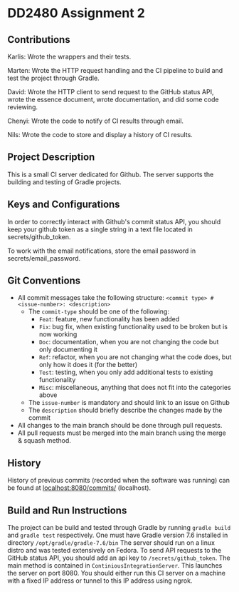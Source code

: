 # DD2480 Assignment 2
## Contributions
Karlis: Wrote the wrappers and their tests.

Marten: Wrote the HTTP request handling and the CI pipeline to build and test the project through Gradle. 

David: Wrote the HTTP client to send request to the GitHub status API, wrote the essence document, wrote documentation, and did some code reviewing.

Chenyi: Wrote the code to notify of CI results through email.

Nils: Wrote the code to store and display a history of CI results.


## Project Description
This is a small CI server dedicated for Github. The server supports the building and testing of Gradle projects.

## Keys and Configurations
In order to correctly interact with Github's commit status API, you should keep your github token as a single string in a text file located in secrets/github_token.

To work with the email notifications, store the email password in secrets/email_password.



## Git Conventions
- All commit messages take the following structure:
`<commit type> #<issue-number>: <description>`
  - The `commit-type` should be one of the following:
    - `Feat`: feature, new functionality has been added
    - `Fix`: bug fix, when existing functionality used to be broken but is now working
    - `Doc`: documentation, when you are not changing the code but only documenting it
    - `Ref`: refactor, when you are not changing what the code does, but only how it does it (for the better)
    - `Test`: testing, when you only add additional tests to existing functionality
    - `Misc`: miscellaneous, anything that does not fit into the categories above
  - The `issue-number` is mandatory and should link to an issue on Github
  - The `description` should briefly describe the changes made by the commit
- All changes to the main branch should be done through pull requests.
- All pull requests must be merged into the main branch using the merge & squash method.

## History
History of previous commits (recorded when the software was running) can be found at
[localhost:8080/commits/](http://localhost:8080/commits/) (localhost).

## Build and Run Instructions
The project can be build and tested through Gradle by running `gradle build` and `gradle test` respectively.
One must have Gradle version 7.6 installed in directory `/opt/gradle/gradle-7.6/bin`
The server should run on a linux distro and was tested extensively on Fedora. 
To send API requests to the GitHub status API, you should add an api key to `/secrets/github_token`. 
The main method is contained in `ContiniousIntegrationServer`. This launches the server on port 8080.
You should either run this CI server on a machine with a fixed IP address or tunnel to this IP address using ngrok.

